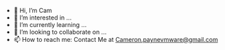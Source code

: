 - 👋 Hi, I’m Cam
- 👀 I’m interested in ...
- 🌱 I’m currently learning ...
- 💞️ I’m looking to collaborate on ...
- 📫 How to reach me: Contact Me at Cameron.paynevmware@gmail.com
